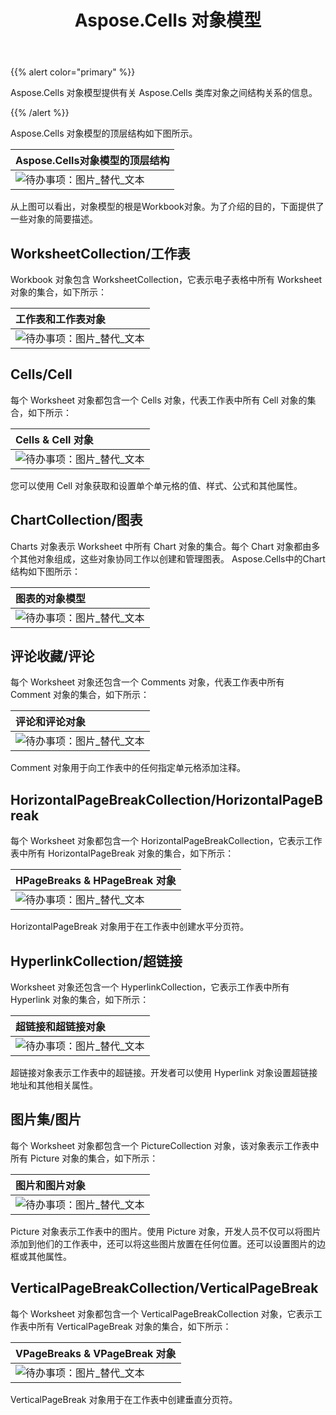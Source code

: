 ﻿---
title: Aspose.Cells 对象模型
type: docs
weight: 20
url: /zh/python-java/aspose-cells-object-model/
---
{{% alert color="primary" %}}

Aspose.Cells 对象模型提供有关 Aspose.Cells 类库对象之间结构关系的信息。

{{% /alert %}}

Aspose.Cells 对象模型的顶层结构如下图所示。

|**Aspose.Cells对象模型的顶层结构**|
|:- |
|![待办事项：图片_替代_文本](aspose-cells-object-model_1.png)|
从上图可以看出，对象模型的根是Workbook对象。为了介绍的目的，下面提供了一些对象的简要描述。

## **WorksheetCollection/工作表**

Workbook 对象包含 WorksheetCollection，它表示电子表格中所有 Worksheet 对象的集合，如下所示：

|**工作表和工作表对象**|
|:- |
|![待办事项：图片_替代_文本](aspose-cells-object-model_2.png)|

## **Cells/Cell**

每个 Worksheet 对象都包含一个 Cells 对象，代表工作表中所有 Cell 对象的集合，如下所示：

|**Cells & Cell 对象**|
|:- |
|![待办事项：图片_替代_文本](aspose-cells-object-model_3.png)|
您可以使用 Cell 对象获取和设置单个单元格的值、样式、公式和其他属性。

## **ChartCollection/图表**

Charts 对象表示 Worksheet 中所有 Chart 对象的集合。每个 Chart 对象都由多个其他对象组成，这些对象协同工作以创建和管理图表。 Aspose.Cells中的Chart结构如下图所示：

|**图表的对象模型**|
|:- |
|![待办事项：图片_替代_文本](aspose-cells-object-model_4.png)|

## **评论收藏/评论**

每个 Worksheet 对象还包含一个 Comments 对象，代表工作表中所有 Comment 对象的集合，如下所示：

|**评论和评论对象**|
|:- |
|![待办事项：图片_替代_文本](aspose-cells-object-model_5.png)|
Comment 对象用于向工作表中的任何指定单元格添加注释。

## **HorizontalPageBreakCollection/HorizontalPageBreak**

每个 Worksheet 对象都包含一个 HorizontalPageBreakCollection，它表示工作表中所有 HorizontalPageBreak 对象的集合，如下所示：

|**HPageBreaks & HPageBreak 对象**|
|:- |
|![待办事项：图片_替代_文本](aspose-cells-object-model_6.png)|
HorizontalPageBreak 对象用于在工作表中创建水平分页符。

## **HyperlinkCollection/超链接**

Worksheet 对象还包含一个 HyperlinkCollection，它表示工作表中所有 Hyperlink 对象的集合，如下所示：

|**超链接和超链接对象**|
|:- |
|![待办事项：图片_替代_文本](aspose-cells-object-model_7.png)|
超链接对象表示工作表中的超链接。开发者可以使用 Hyperlink 对象设置超链接地址和其他相关属性。

## **图片集/图片**

每个 Worksheet 对象都包含一个 PictureCollection 对象，该对象表示工作表中所有 Picture 对象的集合，如下所示：

|**图片和图片对象**|
|:- |
|![待办事项：图片_替代_文本](aspose-cells-object-model_8.png)|
Picture 对象表示工作表中的图片。使用 Picture 对象，开发人员不仅可以将图片添加到他们的工作表中，还可以将这些图片放置在任何位置。还可以设置图片的边框或其他属性。

## **VerticalPageBreakCollection/VerticalPageBreak**

每个 Worksheet 对象都包含一个 VerticalPageBreakCollection 对象，它表示工作表中所有 VerticalPageBreak 对象的集合，如下所示：

|**VPageBreaks & VPageBreak 对象**|
|:- |
|![待办事项：图片_替代_文本](aspose-cells-object-model_9.png)|
VerticalPageBreak 对象用于在工作表中创建垂直分页符。
